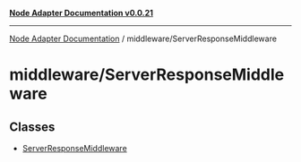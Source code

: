 [**Node Adapter Documentation v0.0.21**](../../README.md)

***

[Node Adapter Documentation](../../modules.md) / middleware/ServerResponseMiddleware

# middleware/ServerResponseMiddleware

## Classes

- [ServerResponseMiddleware](classes/ServerResponseMiddleware.md)
